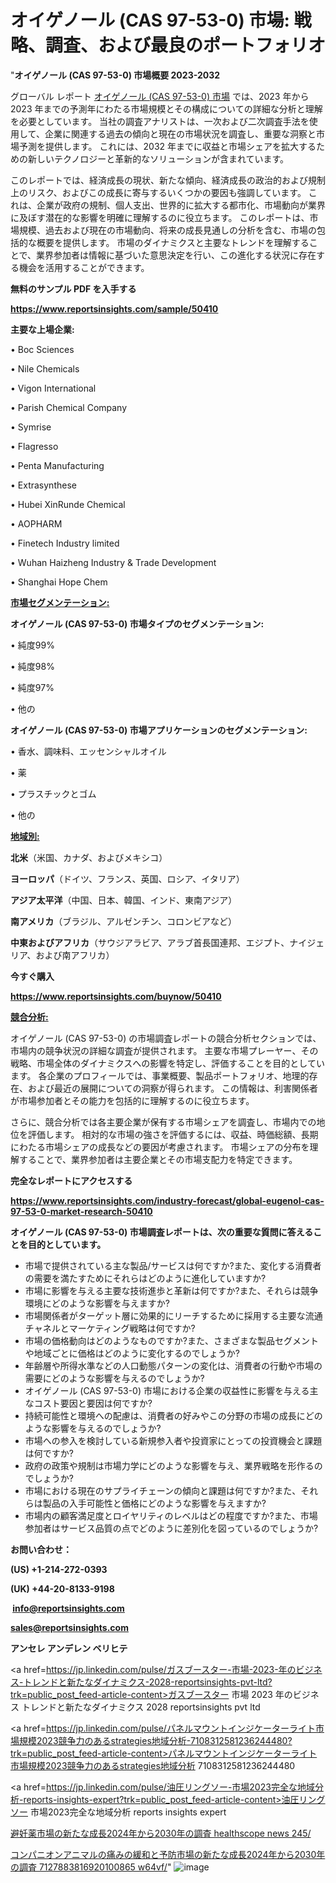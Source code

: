  # オイゲノール (CAS 97-53-0) 市場: 戦略、調査、および最良のポートフォリオ

"<strong>オイゲノール (CAS 97-53-0) 市場概要 2023-2032</strong>

グローバル レポート <a href=https://www.reportsinsights.com/sample/50410>オイゲノール (CAS 97-53-0) 市場</a> では、2023 年から 2023 年までの予測年にわたる市場規模とその構成についての詳細な分析と理解を必要としています。 当社の調査アナリストは、一次および二次調査手法を使用して、企業に関連する過去の傾向と現在の市場状況を調査し、重要な洞察と市場予測を提供します。 これには、2032 年までに収益と市場シェアを拡大​​するための新しいテクノロジーと革新的なソリューションが含まれています。

このレポートでは、経済成長の現状、新たな傾向、経済成長の政治的および規制上のリスク、およびこの成長に寄与するいくつかの要因も強調しています。 これは、企業が政府の規制、個人支出、世界的に拡大する都市化、市場動向が業界に及ぼす潜在的な影響を明確に理解するのに役立ちます。 このレポートは、市場規模、過去および現在の市場動向、将来の成長見通しの分析を含む、市場の包括的な概要を提供します。 市場のダイナミクスと主要なトレンドを理解することで、業界参加者は情報に基づいた意思決定を行い、この進化する状況に存在する機会を活用することができます。

<strong><b>無料のサンプル PDF を入手する</b></strong>

<a href=https://www.reportsinsights.com/sample/50410><strong><u>https://www.reportsinsights.com/sample/50410</u></strong></a>

<strong>主要な上場企業:</strong>

• Boc Sciences

• Nile Chemicals

• Vigon International

• Parish Chemical Company

• Symrise

• Flagresso

• Penta Manufacturing

• Extrasynthese

• Hubei XinRunde Chemical

• AOPHARM

• Finetech Industry limited

• Wuhan Haizheng Industry & Trade Development

• Shanghai Hope Chem

<strong><u>市場セグメンテーション</u></strong><strong><u>:</u></strong>

<strong>オイゲノール (CAS 97-53-0) 市場タイプのセグメンテーション:</strong>

• 純度99%

• 純度98%

• 純度97%

• 他の

<strong>オイゲノール (CAS 97-53-0) 市場アプリケーションのセグメンテーション:</strong>

• 香水、調味料、エッセンシャルオイル

• 薬

• プラスチックとゴム

• 他の

<strong><u>地域別</u></strong><strong><u>:</u></strong>

<strong>北米</strong>（米国、カナダ、およびメキシコ）

<strong>ヨーロッパ</strong>（ドイツ、フランス、英国、ロシア、イタリア）

<strong>アジア太平洋</strong>（中国、日本、韓国、インド、東南アジア）

<strong>南アメリカ</strong>（ブラジル、アルゼンチン、コロンビアなど）

<strong>中東およびアフリカ</strong>（サウジアラビア、アラブ首長国連邦、エジプト、ナイジェリア、および南アフリカ）

<strong>今すぐ購入</strong>

<a href=https://www.reportsinsights.com/buynow/50410><strong><u>https://www.reportsinsights.com/buynow/50410</u></strong></a>

<strong><u>競合分析:</u></strong>

オイゲノール (CAS 97-53-0) の市場調査レポートの競合分析セクションでは、市場内の競争状況の詳細な調査が提供されます。 主要な市場プレーヤー、その戦略、市場全体のダイナミクスへの影響を特定し、評価することを目的としています。 各企業のプロフィールでは、事業概要、製品ポートフォリオ、地理的存在、および最近の展開についての洞察が得られます。 この情報は、利害関係者が市場参加者とその能力を包括的に理解するのに役立ちます。

さらに、競合分析では各主要企業が保有する市場シェアを調査し、市場内での地位を評価します。 相対的な市場の強さを評価するには、収益、時価総額、長期にわたる市場シェアの成長などの要因が考慮されます。 市場シェアの分布を理解することで、業界参加者は主要企業とその市場支配力を特定できます。

<strong>完全なレポートにアクセスする</strong>

<a href=https://www.reportsinsights.com/industry-forecast/global-eugenol-cas-97-53-0-market-research-50410><strong><u><b>https://www.reportsinsights.com/industry-forecast/global-eugenol-cas-97-53-0-market-research-50410</b></u></strong></a>

<strong><b>オイゲノール (CAS 97-53-0) 市場調査レポートは、次の重要な質問に答えることを目的としています。</b></strong>
<ul>
  <li>市場で提供されている主な製品/サービスは何ですか?また、変化する消費者の需要を満たすためにそれらはどのように進化していますか?</li>
  <li>市場に影響を与える主要な技術進歩と革新は何ですか?また、それらは競争環境にどのような影響を与えますか?</li>
  <li>市場関係者がターゲット層に効果的にリーチするために採用する主要な流通チャネルとマーケティング戦略は何ですか?</li>
  <li>市場の価格動向はどのようなものですか?また、さまざまな製品セグメントや地域ごとに価格はどのように変化するのでしょうか?</li>
  <li>年齢層や所得水準などの人口動態パターンの変化は、消費者の行動や市場の需要にどのような影響を与えるのでしょうか?</li>
  <li>オイゲノール (CAS 97-53-0) 市場における企業の収益性に影響を与える主なコスト要因と要因は何ですか?</li>
  <li>持続可能性と環境への配慮は、消費者の好みやこの分野の市場の成長にどのような影響を与えるのでしょうか?</li>
  <li>市場への参入を検討している新規参入者や投資家にとっての投資機会と課題は何ですか?</li>
  <li>政府の政策や規制は市場力学にどのような影響を与え、業界戦略を形作るのでしょうか?</li>
  <li>市場における現在のサプライチェーンの傾向と課題は何ですか?また、それらは製品の入手可能性と価格にどのような影響を与えますか?</li>
  <li>市場内の顧客満足度とロイヤリティのレベルはどの程度ですか?また、市場参加者はサービス品質の点でどのように差別化を図っているのでしょうか?</li>
</ul>
<strong>お問い合わせ：</strong>

<strong>(US) +1-214-272-0393</strong>

<strong>(UK) +44-20-8133-9198</strong>

<strong> </strong><a href=info@reportsinsights.com><strong><u>info@reportsinsights.com</u></strong></a>

<a href=sales@reportsinsights.com><strong><u>sales@reportsinsights.com</u></strong></a>

<strong>アンセレ アンデレン ベリヒテ</strong>

<a href=https://jp.linkedin.com/pulse/ガスブースター-市場-2023-年のビジネス-トレンドと新たなダイナミクス-2028-reportsinsights-pvt-ltd?trk=public_post_feed-article-content>ガスブースター 市場 2023 年のビジネス トレンドと新たなダイナミクス 2028 reportsinsights pvt ltd</a>

<a href=https://jp.linkedin.com/pulse/パネルマウントインジケーターライト市場規模2023競争力のあるstrategies地域分析-7108312581236244480?trk=public_post_feed-article-content>パネルマウントインジケーターライト市場規模2023競争力のあるstrategies地域分析 7108312581236244480</a>

<a href=https://jp.linkedin.com/pulse/油圧リングソー-市場2023完全な地域分析-reports-insights-expert?trk=public_post_feed-article-content>油圧リングソー 市場2023完全な地域分析 reports insights expert</a>

<a href=https://www.linkedin.com/pulse/避妊薬市場の新たな成長2024年から2030年の調査-healthscope-news-245/>避妊薬市場の新たな成長2024年から2030年の調査 healthscope news 245/</a>

<a href=https://www.linkedin.com/pulse/コンパニオンアニマルの痛みの緩和と予防市場の新たな成長2024年から2030年の調査-7127883816920100865-w64vf/>コンパニオンアニマルの痛みの緩和と予防市場の新たな成長2024年から2030年の調査 7127883816920100865 w64vf/</a>"
![image](https://github.com/gayatrid12/RIMarket/assets/158473851/3f101194-14ce-4da6-9582-e4d44e92c3e5)

